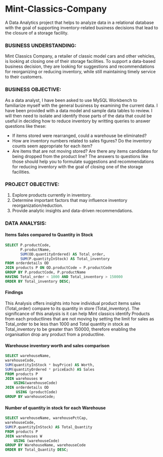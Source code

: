 # Mint-Classics-Company
A Data Analytics project that helps to analyze data in a relational database with the goal of supporting inventory-related business decisions that lead to the closure of a storage facility.
### BUSINESS UNDERSTANDING: 
Mint Classics Company, a retailer of classic model cars and other vehicles, is looking at closing one of their storage facilities. To support a data-based business decision, they are looking for suggestions and recommendations for reorganizing or reducing inventory, while still maintaining timely service to their customers. 
### BUSINESS OBJECTIVE:
As a data analyst, I have been asked to use MySQL Workbench to familiarize myself with the general business by examining the current data. I have been provided with a data model and sample data tables to review. I will then need to isolate and identify those parts of the data that could be useful in deciding how to reduce inventory by writting queries to answer questions like these:
-  If items stored were rearranged, could a warehouse be eliminated?
-  How are inventory numbers related to sales figures? Do the inventory counts seem appropriate for each item?
-  Are items that are not moving stored? Are there any items candidates for being dropped from the product line?
The answers to questions like those should help you to formulate suggestions and recommendations for reducing inventory with the goal of closing one of the storage facilities. 
### PROJECT OBJECTIVE:
1. Explore products currently in inventory.
2. Determine important factors that may influence inventory reorganization/reduction.
3. Provide analytic insights and data-driven recommendations.

### DATA ANALYSIS:
#### Items Sales compared to Quantity in Stock
```SQL
SELECT P.productCode, 
       P.productName, 
       SUM(OD.quantityOrdered) AS Total_order, 
       SUM(P.quantityInStock) AS Total_inventory
FROM orderdetails OD
JOIN products P ON OD.productCode = P.productCode
GROUP BY P.productCode, P.productName
HAVING Total_order < 1000 AND Total_inventory > 150000
ORDER BY Total_inventory DESC;
```
#### Findings
This Analysis offers insights into how individual product items sales (Total_order) compare to its quantity in store (Total_inventory). The significance of this analysis is it can help Mint classics identify Products from each productlines that are not moving by setting the limit for sales as Total_order to be less than 1000 and Total quantity in stock as Total_inventory to be greater than 150000, therefore enabling the organisation drop any product from a productline.

#### Warehouse inventory worth and sales comparison 
```SQL
SELECT warehouseName, 
warehouseCode, 
SUM(quantityInStock * buyPrice) AS Worth, 
SUM(quantityOrdered * priceEach) AS Sales
FROM products P
JOIN warehouses W
    USING(warehouseCode)
JOIN orderdetails OD
     USING (productCode)
GROUP BY warehouseCode;
```
#### Number of quantity in stock for each Warehouse
```SQL
SELECT warehouseName, warehousePctCap, 
warehouseCode, 
SUM(P.quantityInStock) AS Total_Quantity 
FROM products P
JOIN warehouses W
    USING (warehouseCode)
GROUP BY WarehouseName, warehouseCode
ORDER BY Total_Quantity DESC;
```

